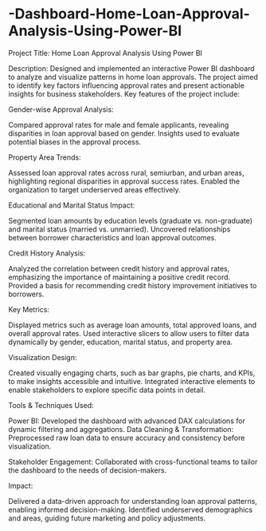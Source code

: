 # -Dashboard-Home-Loan-Approval-Analysis-Using-Power-BI


Project Title: Home Loan Approval Analysis Using Power BI

Description: Designed and implemented an interactive Power BI dashboard to analyze and visualize patterns in home loan approvals. The project aimed to identify key factors influencing approval rates and present actionable insights for business stakeholders. Key features of the project include:


Gender-wise Approval Analysis:

Compared approval rates for male and female applicants, revealing disparities in loan approval based on gender.
Insights used to evaluate potential biases in the approval process.

Property Area Trends:

Assessed loan approval rates across rural, semiurban, and urban areas, highlighting regional disparities in approval success rates.
Enabled the organization to target underserved areas effectively.

Educational and Marital Status Impact:

Segmented loan amounts by education levels (graduate vs. non-graduate) and marital status (married vs. unmarried).
Uncovered relationships between borrower characteristics and loan approval outcomes.

Credit History Analysis:

Analyzed the correlation between credit history and approval rates, emphasizing the importance of maintaining a positive credit record.
Provided a basis for recommending credit history improvement initiatives to borrowers.

Key Metrics:

Displayed metrics such as average loan amounts, total approved loans, and overall approval rates.
Used interactive slicers to allow users to filter data dynamically by gender, education, marital status, and property area.

Visualization Design:

Created visually engaging charts, such as bar graphs, pie charts, and KPIs, to make insights accessible and intuitive.
Integrated interactive elements to enable stakeholders to explore specific data points in detail.

Tools & Techniques Used:

Power BI: Developed the dashboard with advanced DAX calculations for dynamic filtering and aggregations.
Data Cleaning & Transformation: Preprocessed raw loan data to ensure accuracy and consistency before visualization.

Stakeholder Engagement: Collaborated with cross-functional teams to tailor the dashboard to the needs of decision-makers.

Impact:

Delivered a data-driven approach for understanding loan approval patterns, enabling informed decision-making.
Identified underserved demographics and areas, guiding future marketing and policy adjustments.

